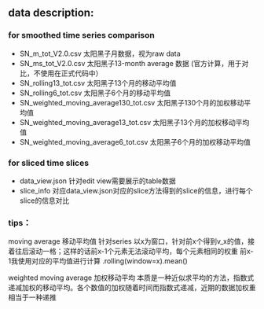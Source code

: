 ## data description:
### for smoothed time series comparison
- SN_m_tot_V2.0.csv   太阳黑子月数据，视为raw data
- SN_ms_tot_V2.0.csv    太阳黑子13-month average 数据 (官方计算，用于对比，不使用在正式代码中）
- SN_rolling13_tot.csv    太阳黑子13个月的移动平均值
- SN_rolling6_tot.csv    太阳黑子6个月的移动平均值
- SN_weighted_moving_average130_tot.csv   太阳黑子130个月的加权移动平均值
- SN_weighted_moving_average13_tot.csv   太阳黑子13个月的加权移动平均值
- SN_weighted_moving_average6_tot.csv   太阳黑子6个月的加权移动平均值

### for sliced time slices
- data_view.json    针对edit view需要展示的table数据
- slice_info    对应data_view.json对应的slice方法得到的slice的信息，进行每个slice的信息对比

### tips：
moving average 移动平均值 针对series 以x为窗口，针对前x个得到v_x的值，接着往后滚动一格；这样的话前x-1个元素无法滚动平均，每个元素相同的权重 前x-1我使用对应的平均值进行计算
.rolling(window=x).mean()

weighted moving average 加权移动平均 本质是一种近似求平均的方法，指数式递减加权的移动平均。各个数值的加权随着时间而指数式递减，近期的数据加权重   相当于一种递推


